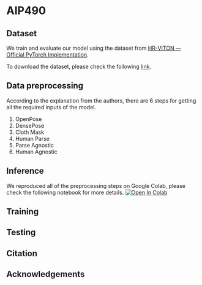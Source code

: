# AIP490

## Dataset
We train and evaluate our model using the dataset from [HR-VITON — Official PyTorch Implementation](https://drive.google.com/file/d/11d1IKZ-jsK9mx0BSQmxrEqLxAA00C3IO/view?usp=drive_link).

To download the dataset, please check the following [link](https://drive.google.com/file/d/1iHoiyTnRF2lMFN95f37s8-4G2-Plp5Zb/view?usp=sharing).

## Data preprocessing
According to the explanation from the authors, there are 6 steps for getting all the required inputs of the model.
1. OpenPose
2. DensePose
3. Cloth Mask
4. Human Parse
5. Parse Agnostic
6. Human Agnostic

## Inference
We reproduced all of the preprocessing steps on Google Colab, please check the following notebook for more details.
<a target="_blank" href="https://colab.research.google.com/drive/1nmDHjGH3HKEmawXWdyooWNcGBl9qtFv8?usp=sharing">
  <img src="https://colab.research.google.com/assets/colab-badge.svg" alt="Open In Colab"/>
</a>

## Training
## Testing
## Citation
## Acknowledgements
